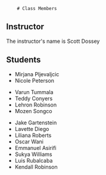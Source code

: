         # Class Members

## Instructor

The instructor's name is Scott Dossey

## Students

- Mirjana Pljevaljcic
- Nicole Peterson

* Varun Tummala
* Teddy Conyers
* Lehron Robinson
* Mozen Songco

- Jake Gartenstein
- Lavette Diego
- Liliana Roberts
- Oscar Wani
- Emmanuel Asirifi
- Sukya Williams
- Luis Rubalcaba
- Kendall Robinson
